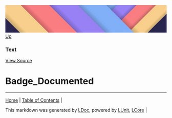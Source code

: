 ![](../Content/LDoc-banner-small.png "")
[Up](Text.md)
### Text
[View Source](Text.md)
# Badge_Documented
---

[Home](../../README.md) | [Table of Contents](../../TableOfContents.md) | 


This markdown was generated by [LDoc](https://github.com/CodeSingularity/LDoc), powered by [LUnit](https://github.com/CodeSingularity/LUnit), [LCore](https://github.com/CodeSingularity/LCore) | 

